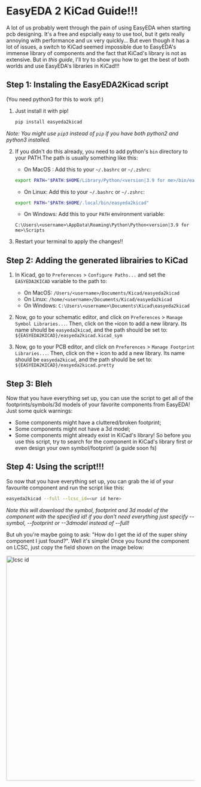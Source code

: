 # EasyEDA 2 KiCad Guide!!!

A lot of us probably went through the pain of using EasyEDA when starting pcb designing. It's a free and espcially easy to use tool, but it gets really annoying with performance and ux very quickly... But even though it has a lot of issues, a switch to KiCad seemed impossible due to EasyEDA's immense library of components and the fact that KiCad's library is not as extensive. But in _this guide_, I'll try to show you how to get the best of both worlds and use EasyEDA's libraries in KiCad!!!

## Step 1: Instaling the EasyEDA2Kicad script

(You need python3 for this to work :pf:)

1. Just install it with pip!
    ```bash
    pip install easyeda2kicad
    ```

_Note: You might use `pip3` instead of `pip` if you have both python2 and python3 installed._

2. If you didn't do this already, you need to add python's `bin` directory to your PATH.The path is usually something like this:
    - On MacOS :
    Add this to your `~/.bashrc` or `~/.zshrc`:
    ```bash
    export PATH="$PATH:$HOME/Library/Python/<version|3.9 for me>/bin/easyeda2kicad
    ```
    - On Linux:
    Add this to your `~/.bashrc` or `~/.zshrc`:
    ```bash
    export PATH="$PATH:$HOME/.local/bin/easyeda2kicad"
    ```
    - On Windows:
    Add this to your `PATH` environment variable:
    ```
    C:\Users\<username>\AppData\Roaming\Python\Python<version|3.9 for me>\Scripts
    ```

3. Restart your terminal to apply the changes!!

## Step 2: Adding the generated librairies to KiCad

1. In Kicad, go to `Preferences` > `Configure Paths...` and set the `EASYEDA2KICAD` variable to the path to:
    - On MacOS: `/Users/<username>/Documents/Kicad/easyeda2kicad`
    - On Linux: `/home/<username>/Documents/Kicad/easyeda2kicad`
    - On Windows: `C:\Users\<username>\Documents\Kicad\easyeda2kicad`

2. Now, go to your schematic editor, and click on `Preferences` > `Manage Symbol Libraries...`. Then, click on the `+`icon to add a new library. Its name should be `easyeda2kicad`, and the path should be set to: `${EASYEDA2KICAD}/easyeda2kicad.kicad_sym`

3. Now, go to your PCB editor, and click on `Preferences` > `Manage Footprint Libraries...`. Then, click on the `+` icon to add a new library. Its name should be `easyeda2kicad`, and the path should be set to: `${EASYEDA2KICAD}/easyeda2kicad.pretty`

## Step 3: Bleh

Now that you have everything set up, you can use the script to get all of the footprints/symbols/3d models of your favorite components from EasyEDA!
Just some quick warnings:
- Some components might have a cluttered/broken footprint;
- Some components might not have a 3d model;
- Some components might already exist in KiCad's library!
So before you use this script, try to search for the component in KiCad's library first or even design your own symbol/footprint! (a guide soon fs)

## Step 4: Using the script!!!

So now that you have everything set up, you can grab the id of your favourite component and run the
script like this:
```bash
easyeda2kicad --full --lcsc_id=<ur id here>
```
_Note this will download the symbol, footprint and 3d model of the component with the specified id! if you don't need everything just specify --symbol, --footprint or --3dmodel instead of --full!_

But uh you're maybe going to ask: "How do I get the id of the super shiny component I just found?". Well it's simple! Once you found the component on LCSC, just copy the field shown on the image below:

<img src="https://files.catbox.moe/3nolx5.png" width="600" alt="lcsc id" />
